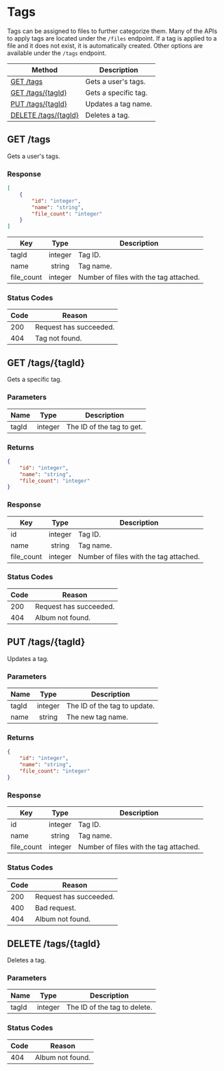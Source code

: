 # Tags

Tags can be assigned to files to further categorize them. Many of the APIs to apply tags are located under the `/files`
endpoint. If a tag is applied to a file and it does not exist, it is automatically created. Other options are available under the `/tags` endpoint.

| Method | Description |
|--------|-------------|
| [GET /tags](#get-tags) | Gets a user's tags. |
| [GET /tags/{tagId}](#get-tagstagid) | Gets a specific tag. |
| [PUT /tags/{tagId}](#put-tagstagid) | Updates a tag name. |
| [DELETE /tags/{tagId}](#delete-tagstagid) | Deletes a tag. |

## GET /tags

Gets a user's tags.

### Response

```JSON
[
    {
        "id": "integer",
        "name": "string",
        "file_count": "integer"
    }
]
```

| Key | Type | Description |
|------|:----:|-------------|
| tagId | integer | Tag ID. |
| name | string | Tag name. |
| file_count | integer | Number of files with the tag attached. |

### Status Codes

| Code | Reason |
|------|-------------|
| 200 | Request has succeeded. |
| 404 | Tag not found. |

## GET /tags/{tagId}

Gets a specific tag.

### Parameters

| Name | Type | Description |
|------|:----:|-------------|
| tagId | integer | The ID of the tag to get. |

### Returns

```JSON
{
    "id": "integer",
    "name": "string",
    "file_count": "integer"
}
```

### Response

| Key | Type | Description |
|------|:----:|-------------|
| id | integer | Tag ID. |
| name | string | Tag name. |
| file_count | integer | Number of files with the tag attached. |

### Status Codes

| Code | Reason |
|------|-------------|
| 200 | Request has succeeded. |
| 404 | Album not found. |

## PUT /tags/{tagId}

Updates a tag.

### Parameters

| Name | Type | Description |
|------|:----:|-------------|
| tagId | integer | The ID of the tag to update. |
| name | string | The new tag name. |

### Returns

```JSON
{
    "id": "integer",
    "name": "string",
    "file_count": "integer"
}
```

### Response

| Key | Type | Description |
|------|:----:|-------------|
| id | integer | Tag ID. |
| name | string | Tag name. |
| file_count | integer | Number of files with the tag attached. |

### Status Codes

| Code | Reason |
|------|-------------|
| 200 | Request has succeeded. |
| 400 | Bad request. |
| 404 | Album not found. |

## DELETE /tags/{tagId}

Deletes a tag.

### Parameters

| Name | Type | Description |
|------|:----:|-------------|
| tagId | integer | The ID of the tag to delete. |

### Status Codes

| Code | Reason |
|------|-------------|
| 404 | Album not found. |